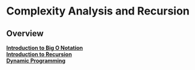 # Complexity Analysis and Recursion

## Overview

**[Introduction to Big O Notation](./01-big-o/README.md)**  
**[Introduction to Recursion](./02-recursion/README.md)**  
**[Dynamic Programming](./03-dynamic-programming/README.md)**
